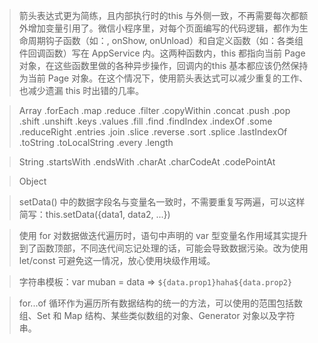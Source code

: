 > 箭头表达式更为简练，且内部执行时的this 与外侧一致，不再需要每次都额外增加变量引用了。微信小程序里，对每个页面编写的代码逻辑，都作为生命周期钩子函数（如：, onShow, onUnload）和自定义函数（如：各类组件回调函数）写在 AppService 内。这两种函数内，this 都指向当前 Page 对象，在这些函数里做的各种异步操作，回调内的this 基本都应该仍然保持为当前 Page 对象。在这个情况下，使用箭头表达式可以减少重复的工作、也减少遗漏 this 时出错的几率。

> Array .forEach .map .reduce .filter .copyWithin .concat .push .pop .shift .unshift .keys .values .fill .find .findIndex .indexOf .some .reduceRight .entries .join .slice .reverse .sort .splice .lastIndexOf .toString .toLocalString .every .length

> String .startsWith .endsWith .charAt .charCodeAt .codePointAt

> Object 

> setData() 中的数据字段名与变量名一致时，不需要重复写两遍，可以这样简写：this.setData({data1, data2, ...})

> 使用 for 对数据做迭代遍历时，语句中声明的 var 型变量名作用域其实提升到了函数顶部，不同迭代间忘记处理的话，可能会导致数据污染。改为使用 let/const 可避免这一情况，放心使用块级作用域。

> 字符串模板：var muban = data => `${data.prop1}haha${data.prop2}`

> for...of 循环作为遍历所有数据结构的统一的方法，可以使用的范围包括数组、Set 和 Map 结构、某些类似数组的对象、Generator 对象以及字符串。
